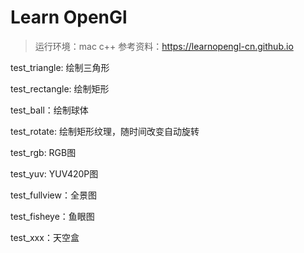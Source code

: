 # Learn OpenGl

> 运行环境：mac c++
参考资料：https://learnopengl-cn.github.io

test_triangle: 绘制三角形

test_rectangle: 绘制矩形

test_ball：绘制球体

test_rotate: 绘制矩形纹理，随时间改变自动旋转

test_rgb: RGB图

test_yuv: YUV420P图

test_fullview：全景图

test_fisheye：鱼眼图

test_xxx：天空盒

